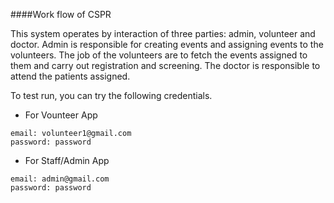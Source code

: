 ####Work flow of CSPR


This system operates by interaction of three parties: admin, volunteer and doctor. Admin is responsible for creating events and assigning events to the volunteers. The job of the volunteers are to fetch the events assigned to them and carry out registration and screening. The doctor is responsible to attend the patients assigned.

To test run, you can try the following credentials.

* For Vounteer App
```
email: volunteer1@gmail.com
password: password
```

* For Staff/Admin App
```
email: admin@gmail.com
password: password
```
